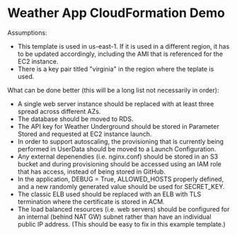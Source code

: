 # Weather App CloudFormation Demo

Assumptions:
- This template is used in us-east-1.  If it is used in a different region, it has to be updated accordingly, including the AMI that is referenced for the EC2 instance.
- There is a key pair titled "virginia" in the region where the teplate is used.

What can be done better (this will be a long list not necessarily in order):
- A single web server instance should be replaced with at least three spread across different AZs.
- The database should be moved to RDS.
- The API key for Weather Underground should be stored in Parameter Stored and requested at EC2 instance launch.
- In order to support autoscaling, the provisioning that is currently being performed in UserData should be moved to a Launch Configuration.
- Any external depenendies (i.e. nginx.conf) should be stored in an S3 bucket and during provisioning should be accessed using an IAM role that has access, instead of being stored in GitHub.
- In the application, DEBUG = True, ALLOWED_HOSTS properly defined, and a new randomly generated value should be used for SECRET_KEY.
- The classic ELB used should be replaced with an ELB with TLS termination where the certificate is stored in ACM.
- The load balanced resources (i.e. web servers) should be configured for an internal (behind NAT GW) subnet rather than have an individual public IP address. (This should be easy to fix in this example template.)
